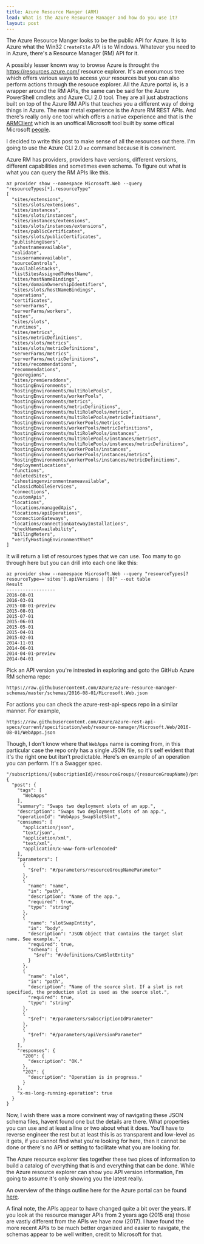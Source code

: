 ```yaml
---
title: Azure Resource Manger (ARM)
lead: What is the Azure Resource Manager and how do you use it?
layout: post
---
```


The Azure Resource Manger looks to be the public API for Azure. It is to Azure what the Win32 `CreateFile` API is to Windows. Whatever you need to in Azure, there's a Resource Manager (RM) API for it.

A possibly lesser known way to browse Azure is throught the https://resources.azure.com/ resource explorer. It's an enorumous tree which offers various ways to access your resources but you can also perform actions through the resouce explorer. All the Azure portal is, is a wrapper around the RM APIs, the same can be said for the Azure PowerShell cmdlets and Azure CLI 2.0 tool. They are all just abstractions built on top of the Azure RM APIs that teaches you a different way of doing things in Azure. The near metal experience is the Azure RM REST APIs. And there's really only one tool which offers a native experience and that is the [ARMClient](https://github.com/projectkudu/ARMClient) which is an unoffical Microsoft tool built by some offical Microsoft [people](https://github.com/projectkudu/ARMClient/graphs/contributors).

I decided to write this post to make sense of all the resources out there. I'm going to use the Azure CLI 2.0 `az` command because it is convinent.

Azure RM has providers, providers have versions, different versions, different capabilities and sometimes even schema. To figure out what is what you can query the RM APIs like this.

    az provider show --namespace Microsoft.Web --query "resourceTypes[*].resourceType"
    [
      "sites/extensions",
      "sites/slots/extensions",
      "sites/instances",
      "sites/slots/instances",
      "sites/instances/extensions",
      "sites/slots/instances/extensions",
      "sites/publicCertificates",
      "sites/slots/publicCertificates",
      "publishingUsers",
      "ishostnameavailable",
      "validate",
      "isusernameavailable",
      "sourceControls",
      "availableStacks",
      "listSitesAssignedToHostName",
      "sites/hostNameBindings",
      "sites/domainOwnershipIdentifiers",
      "sites/slots/hostNameBindings",
      "operations",
      "certificates",
      "serverFarms",
      "serverFarms/workers",
      "sites",
      "sites/slots",
      "runtimes",
      "sites/metrics",
      "sites/metricDefinitions",
      "sites/slots/metrics",
      "sites/slots/metricDefinitions",
      "serverFarms/metrics",
      "serverFarms/metricDefinitions",
      "sites/recommendations",
      "recommendations",
      "georegions",
      "sites/premieraddons",
      "hostingEnvironments",
      "hostingEnvironments/multiRolePools",
      "hostingEnvironments/workerPools",
      "hostingEnvironments/metrics",
      "hostingEnvironments/metricDefinitions",
      "hostingEnvironments/multiRolePools/metrics",
      "hostingEnvironments/multiRolePools/metricDefinitions",
      "hostingEnvironments/workerPools/metrics",
      "hostingEnvironments/workerPools/metricDefinitions",
      "hostingEnvironments/multiRolePools/instances",
      "hostingEnvironments/multiRolePools/instances/metrics",
      "hostingEnvironments/multiRolePools/instances/metricDefinitions",
      "hostingEnvironments/workerPools/instances",
      "hostingEnvironments/workerPools/instances/metrics",
      "hostingEnvironments/workerPools/instances/metricDefinitions",
      "deploymentLocations",
      "functions",
      "deletedSites",
      "ishostingenvironmentnameavailable",
      "classicMobileServices",
      "connections",
      "customApis",
      "locations",
      "locations/managedApis",
      "locations/apiOperations",
      "connectionGateways",
      "locations/connectionGatewayInstallations",
      "checkNameAvailability",
      "billingMeters",
      "verifyHostingEnvironmentVnet"
    ]

It will return a list of resources types that we can use. Too many to go through here but you can drill into each one like this:

    az provider show --namespace Microsoft.Web --query "resourceTypes[?resourceType=='sites'].apiVersions | [0]" --out table
    Result
    ------------------
    2016-08-01
    2016-03-01
    2015-08-01-preview
    2015-08-01
    2015-07-01
    2015-06-01
    2015-05-01
    2015-04-01
    2015-02-01
    2014-11-01
    2014-06-01
    2014-04-01-preview
    2014-04-01
    
Pick an API version you're intrested in exploring and goto the GitHub Azure RM schema repo:

    https://raw.githubusercontent.com/Azure/azure-resource-manager-schemas/master/schemas/2016-08-01/Microsoft.Web.json

For actions you can check the azure-rest-api-specs repo in a similar manner. For example,

    https://raw.githubusercontent.com/Azure/azure-rest-api-specs/current/specification/web/resource-manager/Microsoft.Web/2016-08-01/WebApps.json

Though, I don't know where that `WebApps` name is coming from, in this particular case the repo only has a single JSON file, so it's self evident that it's the right one but itsn't predictable. Here's en example of an operation you can perform. It's a Swagger spec.

~~~
"/subscriptions/{subscriptionId}/resourceGroups/{resourceGroupName}/providers/Microsoft.Web/sites/{name}/slots/{slot}/slotsswap": {
  "post": {
    "tags": [
      "WebApps"
    ],
    "summary": "Swaps two deployment slots of an app.",
    "description": "Swaps two deployment slots of an app.",
    "operationId": "WebApps_SwapSlotSlot",
    "consumes": [
      "application/json",
      "text/json",
      "application/xml",
      "text/xml",
      "application/x-www-form-urlencoded"
    ],
    "parameters": [
      {
        "$ref": "#/parameters/resourceGroupNameParameter"
      },
      {
        "name": "name",
        "in": "path",
        "description": "Name of the app.",
        "required": true,
        "type": "string"
      },
      {
        "name": "slotSwapEntity",
        "in": "body",
        "description": "JSON object that contains the target slot name. See example.",
        "required": true,
        "schema": {
          "$ref": "#/definitions/CsmSlotEntity"
        }
      },
      {
        "name": "slot",
        "in": "path",
        "description": "Name of the source slot. If a slot is not specified, the production slot is used as the source slot.",
        "required": true,
        "type": "string"
      },
      {
        "$ref": "#/parameters/subscriptionIdParameter"
      },
      {
        "$ref": "#/parameters/apiVersionParameter"
      }
    ],
    "responses": {
      "200": {
        "description": "OK."
      },
      "202": {
        "description": "Operation is in progress."
      }
    },
    "x-ms-long-running-operation": true
  }
}
~~~

Now, I wish there was a more convinent way of navigating these JSON schema files, havent found one but the details are there. What properties you can use and at least a line or two about what it does. You'll have to reverse engineer the rest but at least this is as transparent and low-level as it gets, if you cannot find what you're looking for here, then it cannot be done or there's no API or setting to facilitate what you are looking for.

The Azure resource explorer ties together these two pices of information to build a catalog of everything that is and everything that can be done. While the Azure resource explorer can show you API version information, I'm going to assume it's only showing you the latest really.

An overview of the things outline here for the Azure portal can be found [here](https://docs.microsoft.com/en-us/azure/azure-resource-manager/resource-manager-supported-services).

A final note, the APIs appear to have changed quite a bit over the years. If you look at the resource manager APIs from 2 years ago (2015 era) those are vastly different from the APIs we have now (2017). I have found the more recent APIs to be much better organized and easier to navigate, the schemas appear to be well written, credit to Microsoft for that.
